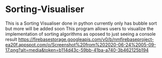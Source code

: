 # Sorting-Visualiser
This is a Sorting Visualiser done in python currently only has bubble sort but more will be added soon
This program allows users to visualize the implementation of sorting algorithms as oposed to just seeing a console result
https://firebasestorage.googleapis.com/v0/b/nmfirebaseproject-ea20f.appspot.com/o/Screenshot%20from%202020-06-24%2005-09-17.png?alt=media&token=b114d43c-59bb-41ba-a740-3b462125b194

